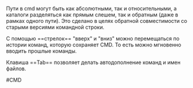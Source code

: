 Пути в cmd могут быть как абсолютными, так и относительными, а каталоги разделяться как прямым слешем, так и обратным (даже в рамках одного пути). Это сделано в целях обратной совместимости со старыми версиями командной строки.

C помощью ==стрелок== "вверх" и "вниз" можно перемещаться по истории команд, которую сохраняет CMD. То есть можно мгновенно вводить прошлые команды. 

Клавиша ==Tab== позволяет делать автодополнение команд и имен файлов.

#CMD